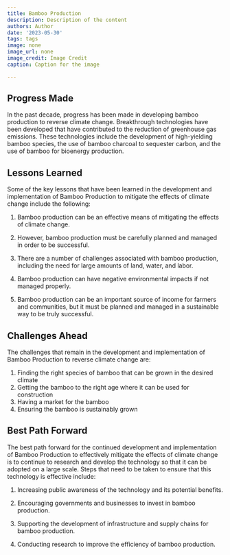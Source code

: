 ```yaml
---
title: Bamboo Production
description: Description of the content
authors: Author
date: '2023-05-30'
tags: tags
image: none
image_url: none
image_credit: Image Credit
caption: Caption for the image

---
```




## Progress Made

In the past decade, progress has been made in developing bamboo production to reverse climate change. Breakthrough technologies have been developed that have contributed to the reduction of greenhouse gas emissions. These technologies include the development of high-yielding bamboo species, the use of bamboo charcoal to sequester carbon, and the use of bamboo for bioenergy production.

## Lessons Learned

Some of the key lessons that have been learned in the development and implementation of Bamboo Production to mitigate the effects of climate change include the following:

1. Bamboo production can be an effective means of mitigating the effects of climate change.

2. However, bamboo production must be carefully planned and managed in order to be successful.

3. There are a number of challenges associated with bamboo production, including the need for large amounts of land, water, and labor.

4. Bamboo production can have negative environmental impacts if not managed properly.

5. Bamboo production can be an important source of income for farmers and communities, but it must be planned and managed in a sustainable way to be truly successful.

## Challenges Ahead

The challenges that remain in the development and implementation of Bamboo Production to reverse climate change are:

1. Finding the right species of bamboo that can be grown in the desired climate
2. Getting the bamboo to the right age where it can be used for construction
3. Having a market for the bamboo
4. Ensuring the bamboo is sustainably grown

## Best Path Forward

The best path forward for the continued development and implementation of Bamboo Production to effectively mitigate the effects of climate change is to continue to research and develop the technology so that it can be adopted on a large scale. Steps that need to be taken to ensure that this technology is effective include:

1. Increasing public awareness of the technology and its potential benefits.

2. Encouraging governments and businesses to invest in bamboo production.

3. Supporting the development of infrastructure and supply chains for bamboo production.

4. Conducting research to improve the efficiency of bamboo production.
